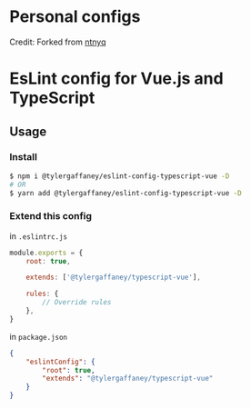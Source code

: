 # Personal configs

Credit:  Forked from [ntnyq](https://github.com/ntnyq/configs)

# EsLint config for Vue.js and TypeScript

## Usage

### Install

```bash
$ npm i @tylergaffaney/eslint-config-typescript-vue -D
# OR
$ yarn add @tylergaffaney/eslint-config-typescript-vue -D
```

### Extend this config

in `.eslintrc.js`

```js
module.exports = {
    root: true,

    extends: ['@tylergaffaney/typescript-vue'],

    rules: {
        // Override rules
    },
}
```

in `package.json`

```json
{
    "eslintConfig": {
        "root": true,
        "extends": "@tylergaffaney/typescript-vue"
    }
}
```
